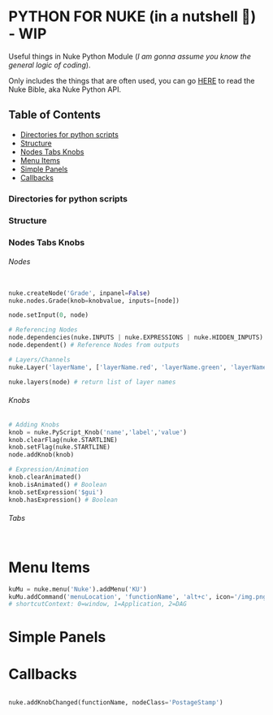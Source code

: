 # PYTHON FOR NUKE (in a nutshell :chestnut:) - WIP
Useful things in Nuke Python Module (*I am gonna assume you know the general logic of coding*).

Only includes the things that are often used, you can go [HERE](https://learn.foundry.com/nuke/developers/70/pythonreference/) to read the Nuke Bible, aka Nuke Python API.

## Table of Contents
- [Directories for python scripts](#Directories-for-python-scripts)
- [Structure](#Structure)
- [Nodes Tabs Knobs](#Nodes-Tabs-Knobs)
- [Menu Items](#Menu-Items)
- [Simple Panels](#Simple-Panels)
- [Callbacks](#Callback)

### Directories for python scripts

### Structure

### Nodes Tabs Knobs

###### Nodes
```python

nuke.createNode('Grade', inpanel=False)
nuke.nodes.Grade(knob=knobvalue, inputs=[node])

node.setInput(0, node)

# Referencing Nodes
node.dependencies(nuke.INPUTS | nuke.EXPRESSIONS | nuke.HIDDEN_INPUTS) # Reference Nodes from inputs
node.dependent() # Reference Nodes from outputs

# Layers/Channels
nuke.Layer('layerName', ['layerName.red', 'layerName.green', 'layerName.blue'])

nuke.layers(node) # return list of layer names
```

###### Knobs
```python
# Adding Knobs
knob = nuke.PyScript_Knob('name','label','value')
knob.clearFlag(nuke.STARTLINE)
knob.setFlag(nuke.STARTLINE)
node.addKnob(knob)

# Expression/Animation
knob.clearAnimated()
knob.isAnimated() # Boolean
knob.setExpression('$gui')
knob.hasExpression() # Boolean
```

###### Tabs
```python


```

# Menu Items
```python
kuMu = nuke.menu('Nuke').addMenu('KU')
kuMu.addCommand('menuLocation', 'functionName', 'alt+c', icon='/img.png', shortcutContext=2)
# shortcutContext: 0=window, 1=Application, 2=DAG
```

# Simple Panels

# Callbacks
```python

nuke.addKnobChanged(functionName, nodeClass='PostageStamp')

```
